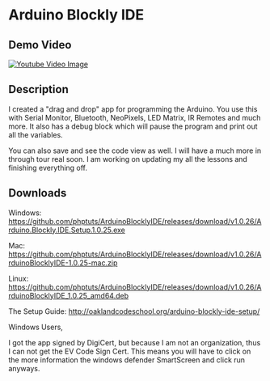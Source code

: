 # Arduino Blockly IDE

## Demo Video

[![Youtube Video Image](https://img.youtube.com/vi/5nv_PJeeYhI/0.jpg)](https://www.youtube.com/watch?v=5nv_PJeeYhI)

## Description

I created a "drag and drop" app for programming the Arduino.   You use this with Serial Monitor, Bluetooth, NeoPixels, LED Matrix, IR Remotes and much more.  It also has a debug block which will pause the program and print out all the variables.  

You can also save and see the code view as well.  I will have a much more in through tour real soon.  I am working on updating my all the lessons and finishing everything off. 

## Downloads

Windows: 
https://github.com/phptuts/ArduinoBlocklyIDE/releases/download/v1.0.26/Arduino.Blockly.IDE.Setup.1.0.25.exe

Mac:
https://github.com/phptuts/ArduinoBlocklyIDE/releases/download/v1.0.26/ArduinoBlocklyIDE-1.0.25-mac.zip

Linux:
https://github.com/phptuts/ArduinoBlocklyIDE/releases/download/v1.0.26/ArduinoBlocklyIDE_1.0.25_amd64.deb

The Setup Guide:
http://oaklandcodeschool.org/arduino-blockly-ide-setup/


Windows Users,

I got the app signed by DigiCert, but because I am not an organization, thus I can not get the EV Code Sign Cert.   This means you will have to click on the more information the windows defender SmartScreen and click run anyways.
